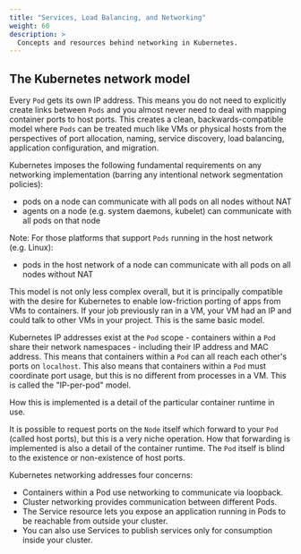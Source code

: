 ```yaml
---
title: "Services, Load Balancing, and Networking"
weight: 60
description: >
  Concepts and resources behind networking in Kubernetes.
---
```


## The Kubernetes network model

Every `Pod` gets its own IP address. This means you do not need to explicitly
create links between `Pods` and you almost never need to deal with mapping
container ports to host ports.  This creates a clean, backwards-compatible
model where `Pods` can be treated much like VMs or physical hosts from the
perspectives of port allocation, naming, service discovery, load balancing,
application configuration, and migration.

Kubernetes imposes the following fundamental requirements on any networking
implementation (barring any intentional network segmentation policies):

   * pods on a node can communicate with all pods on all nodes without NAT
   * agents on a node (e.g. system daemons, kubelet) can communicate with all
     pods on that node

Note: For those platforms that support `Pods` running in the host network (e.g.
Linux):

   * pods in the host network of a node can communicate with all pods on all
     nodes without NAT

This model is not only less complex overall, but it is principally compatible
with the desire for Kubernetes to enable low-friction porting of apps from VMs
to containers.  If your job previously ran in a VM, your VM had an IP and could
talk to other VMs in your project.  This is the same basic model.

Kubernetes IP addresses exist at the `Pod` scope - containers within a `Pod`
share their network namespaces - including their IP address and MAC address.
This means that containers within a `Pod` can all reach each other's ports on
`localhost`. This also means that containers within a `Pod` must coordinate port
usage, but this is no different from processes in a VM.  This is called the
"IP-per-pod" model.

How this is implemented is a detail of the particular container runtime in use.

It is possible to request ports on the `Node` itself which forward to your `Pod`
(called host ports), but this is a very niche operation. How that forwarding is
implemented is also a detail of the container runtime. The `Pod` itself is
blind to the existence or non-existence of host ports.


Kubernetes networking addresses four concerns:
- Containers within a Pod use networking to communicate via loopback.
- Cluster networking provides communication between different Pods.
- The Service resource lets you expose an application running in Pods to be reachable from outside your cluster.
- You can also use Services to publish services only for consumption inside your cluster.
